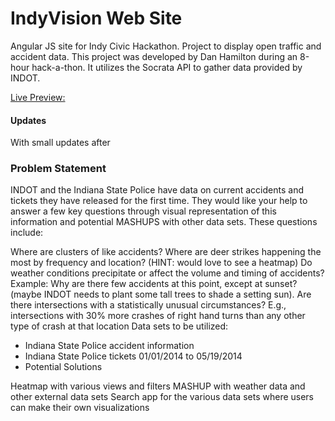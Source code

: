 IndyVision Web Site
=============

Angular JS site for Indy Civic Hackathon. Project to display open traffic and accident data. This project was developed by Dan Hamilton during an 8-hour hack-a-thon. It utilizes the Socrata API to gather data provided by INDOT.

[Live Preview: ](http://indyvision.herokuapp.com/)

#### Updates
With small updates after

### Problem Statement

INDOT and the Indiana State Police have data on current accidents and tickets they have released for the first time. They would like your help to answer a few key questions through visual representation of this information and potential MASHUPS with other data sets. These questions include:

Where are clusters of like accidents?
Where are deer strikes happening the most by frequency and location? (HINT: would love to see a heatmap)
Do weather conditions precipitate or affect the volume and timing of accidents? Example: Why are there few accidents at this point, except at sunset? (maybe INDOT needs to plant some tall trees to shade a setting sun).
Are there intersections with a statistically unusual circumstances? E.g., intersections with 30% more crashes of right hand turns than any other type of crash at that location
Data sets to be utilized:

* Indiana State Police accident information
* Indiana State Police tickets 01/01/2014 to 05/19/2014
* Potential Solutions

Heatmap with various views and filters
MASHUP with weather data and other external data sets
Search app for the various data sets where users can make their own visualizations
